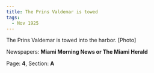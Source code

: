```yaml
---  
title: The Prins Valdemar is towed  
tags:  
  - Nov 1925  
---  
```

  
The Prins Valdemar is towed into the harbor. [Photo]  
  
Newspapers: **Miami Morning News or The Miami Herald**  
  
Page: **4**, Section: **A** 
